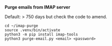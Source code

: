 **Purge emails from IMAP server**

Default: > 750 days but check the code to amend.

```
cd ~/imap-purge
source .venv/bin/activate
python3 -m pip install imap-tools
python3 purge-email.py <email> <password>
```
